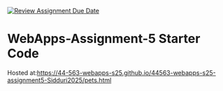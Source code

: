 [![Review Assignment Due Date](https://classroom.github.com/assets/deadline-readme-button-22041afd0340ce965d47ae6ef1cefeee28c7c493a6346c4f15d667ab976d596c.svg)](https://classroom.github.com/a/I_cAM86b)
# WebApps-Assignment-5 Starter Code
Hosted at:https://44-563-webapps-s25.github.io/44563-webapps-s25-assignment5-Sidduri2025/pets.html

